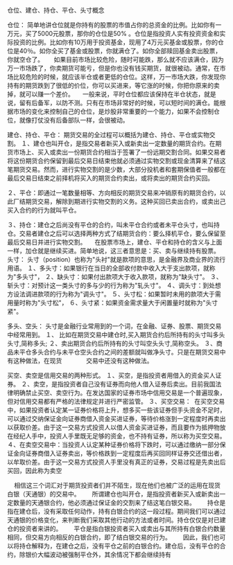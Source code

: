 仓位、建仓、持仓、平仓、头寸概念

仓位：
简单地讲仓位就是你持有的股票的市值占你的总资金的比例。比如你有一万元，买了5000元股票，那你的仓位是50% 。仓位是指投资人实有投资资金和实际投资的比例。比如你有10万用于投资基金，现用了4万元买基金或股票，你的仓位是40％。如你全买了基金或股票，你就满仓了。如你全部赎回基金卖出股票，你就空仓了。
     如果目前市场比较危险，随时可能跌，那么就不应该满仓，因为万一市场跌了，你卖期货可能亏，但是你也没有钱买期货，就很被动。通常，在市场比较危险的时候，就应该半仓或者更低的仓位。这样，万一市场大跌，你发现你持有的期货跌到了很低的价位，你可以买进来，等它涨的时候，你把你原来的卖掉，就可以赚一个差价。     一般来说，平时仓位都应该保持在半仓状态，就是说，留有后备军，以防不测。只有在市场非常好的时候，可以短时间的满仓。能根据市场的变化来控制自己的仓位，是炒股非常重要的一个能力，如果不会控制仓位，就像打仗没有后备部队一样，会很被动。

建仓、持仓、平仓：
期货交易的全过程可以概括为建仓、持仓、平仓或实物交割。
１、建仓也叫开仓，是指交易者新买入或新卖出一定数量的期货合约。在期货市场上、买入或卖出一份期货合约相当于签署了一份远期交割合同。如果交易者将这份期货合约保留到最后交易日结束他就必须通过实物交割或现金清算来了结这笔期货交易。然而，进行实物交割的是少数，大部分投机者和套期保值者一般都在最后交易日结束之前择机将买入的期货合约卖出，或将卖出的期货合约买回。

２、平仓：即通过一笔数量相等、方向相反的期货交易来冲销原有的期货合约，以此厂结期货交易，解除到期进行实物交割的义务。这种买回已卖出合约，或卖出己买入合约的行为就叫平仓。

３、持仓：建仓之后尚没有平仓的合约，叫未平仓合约或者未平仓头寸，也叫持仓。交易者建仓之后可以选择两种方式了结期货合约：要么择机平仓，要么保留至最后交易日并进行实物交割。
   
在股票市场上，建仓、平仓和持仓的含义与上面一样，加仓就是继续买进。简单地说，这三者意思是：买、卖与继续持有股票。
  
头寸：
头寸（position）也称为"头衬"就是款项的意思，是金融界及商业界的流行用语。
１、多头寸：如果银行在当日的全部收付款中收入大于支出款项，就称为"多头寸"，
２、缺头寸：如果付出款项大于收入款项，就称为"缺头寸"。
３、斩头寸：对预计这一类头寸的多与少的行为称为"轧头寸"。
４、调头寸：到处想方设法调进款项的行为称为"调头寸"。
５、头寸松：如果暂时未用的款项大于需用量时称为"头寸松"，
６、头寸紧：如果资金需求量大于闲置量时就称为"头寸紧"。

多头、空头：
头寸是金融行业常用到的一个词，在金融、证券、股票、期货交易中经常用到。
１、 比如在期货交易中建仓时,买入期货合约后所持有的头寸叫多头头寸,简称多头;
２、卖出期货合约后所持有的头寸叫空头头寸,简称空头。
３、商品未平仓多头合约与未平仓空头合约之间的差额就叫做净头寸。只是在期货交易中有这种做法，在现货　　　　交易中还没有这种做法。

买空、卖空是信用交易的两种形式。
１、买空，是指投资者用借入的资金买人证券。
２、卖空，是指投资者自己没有证券而向他人借入证券后卖出。目前我国法律明确禁止买空、卖空行为。在发达国家的证券市场中信用交易是一个普遍现象，但对信用交易都有严格的法律规定并进行严密监管。
３、买空交易：  在买空交易中，如果投资者认定某一证券价格将上升，想多买一些该证券但手头资金不足时，可以通过交纳保证金向证券商借入资金买进证券，等待价格涨到一定程度时再卖出以获取价差。由于这一交易方式投资人以借人资金买进证券，而且要作为抵押物放在经纪人手中，投资人手里既无足够的资金，也不持有证券，所以称为买空交易。
４、在卖空交易中：当投资人认定某种证券价格将下跌时，可以通过缴纳一部分保证金向证券商借入证券卖出，等价格跌到一定程度后再买回同样证券交还借出者，以牟取价差。由于这一交易方式投资人手里没有真正的证券，交易过程是先卖出后买回，因此称为卖空



    相信这三个词汇对于期货投资者们并不陌生，现在他们也被广泛的运用在现货白银（天通银）的交易中。
 
    所谓建仓也叫开仓，是指投资者新买入或新卖出一定数量的天通银合约，他必须通过保证金的交割来了结这笔白银交易。
 
    持仓是指在建仓后，没有采取任何动作，持有白银合约的这一段过程。期间我们可以通过天通银的价格变化，来判断我们采取其他行动的方法或者时间。持仓仅仅是对已建仓的投资者来讲的。
 
    平仓是指白银投资者买入或卖出与其所持有白银合约数量相同，但交易方向相反的白银合约，即了结白银交易的行为。
 
    因此，我们也可以将持仓解释为，在建仓之后，没有平仓之前的白银合约。建仓后，没有平仓的合约，除银价大幅波动被强制平仓外，其余情况下都会继续持有

